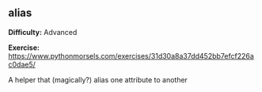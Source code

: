 ## alias

**Difficulty:** Advanced

**Exercise:** https://www.pythonmorsels.com/exercises/31d30a8a37dd452bb7efcf226ac0dae5/

A helper that (magically?) alias one attribute to another
    